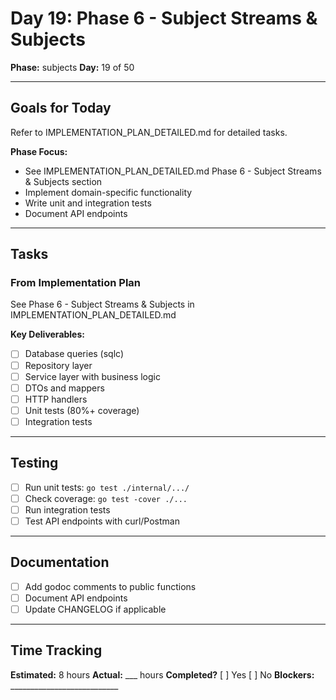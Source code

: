 # Day 19: Phase 6 - Subject Streams & Subjects

**Phase:** subjects
**Day:** 19 of 50

---

## Goals for Today

Refer to IMPLEMENTATION_PLAN_DETAILED.md for detailed tasks.

**Phase Focus:**
- See IMPLEMENTATION_PLAN_DETAILED.md Phase 6 - Subject Streams & Subjects section
- Implement domain-specific functionality
- Write unit and integration tests
- Document API endpoints

---

## Tasks

### From Implementation Plan
See Phase 6 - Subject Streams & Subjects in IMPLEMENTATION_PLAN_DETAILED.md

**Key Deliverables:**
- [ ] Database queries (sqlc)
- [ ] Repository layer
- [ ] Service layer with business logic
- [ ] DTOs and mappers
- [ ] HTTP handlers
- [ ] Unit tests (80%+ coverage)
- [ ] Integration tests

---

## Testing
- [ ] Run unit tests: `go test ./internal/.../`
- [ ] Check coverage: `go test -cover ./...`
- [ ] Run integration tests
- [ ] Test API endpoints with curl/Postman

---

## Documentation
- [ ] Add godoc comments to public functions
- [ ] Document API endpoints
- [ ] Update CHANGELOG if applicable

---

## Time Tracking
**Estimated:** 8 hours
**Actual:** ___ hours
**Completed?** [ ] Yes [ ] No
**Blockers:** ___________________________
